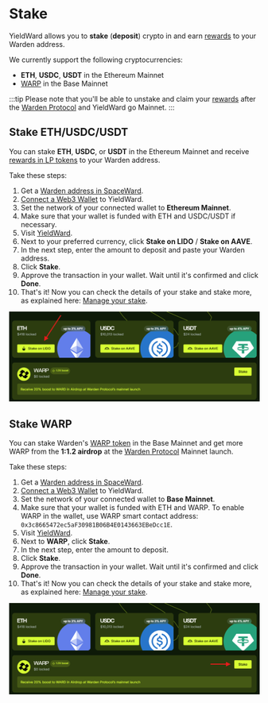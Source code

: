 ﻿---
sidebar_position: 3
---

# Stake

YieldWard allows you to **stake** (**deposit**) crypto in and earn [rewards](rewards) to your Warden address.

We currently support the following cryptocurrencies:

- **ETH**, **USDC**, **USDT** in the Ethereum Mainnet
- [WARP](https://docs.wardenprotocol.org/tokens/warp-token/warp) in the Base Mainnet

:::tip 
Please note that you'll be able to unstake and claim your [rewards](rewards) after the [Warden Protocol](https://wardenprotocol.org) and YieldWard go Mainnet. 
:::

## Stake ETH/USDC/USDT

You can stake **ETH**, **USDC**, or **USDT** in the Ethereum Mainnet and receive [rewards in LP tokens](rewards) to your Warden address.

Take these steps:

1. Get a [Warden address in SpaceWard](https://help.wardenprotocol.org/spaceward/connect-your-wallet).
2. [Connect a Web3 Wallet](connect-your-wallet) to YieldWard.
3. Set the network of your connected wallet to **Ethereum Mainnet**.
4. Make sure that your wallet is funded with ETH and USDC/USDT if necessary.
5. Visit [YieldWard](https://yieldward.com).
6. Next to your preferred currency, click **Stake on LIDO** / **Stake on AAVE**.
7. In the next step, enter the amount to deposit and paste your Warden address.
8. Click **Stake**.
9. Approve the transaction in your wallet. Wait until it's confirmed and click **Done**.
10. That's it! Now you can check the details of your stake and stake more, as explained here: [Manage your stake](manage-your-stake).

![Select the currency to stake in YieldWard](../static/img/stake-01.png)

## Stake WARP

You can stake Warden's [WARP token](https://docs.wardenprotocol.org/tokens/warp-token/warp) in the Base Mainnet and get more WARP from the **1:1.2 airdrop** at the [Warden Protocol](https://wardenprotocol.org) Mainnet launch.

Take these steps:

1. Get a [Warden address in SpaceWard](https://help.wardenprotocol.org/spaceward/connect-your-wallet).
2. [Connect a Web3 Wallet](connect-your-wallet) to YieldWard.
3. Set the network of your connected wallet to **Base Mainnet**.
4. Make sure that your wallet is funded with ETH and WARP. To enable WARP in the wallet, use WARP smart contact address: `0x3c8665472ec5aF30981B06B4E0143663EBeDcc1E`.
5. Visit [YieldWard](https://yieldward.com).
6. Next to **WARP**, click **Stake**.
7. In the next step, enter the amount to deposit.
8. Click **Stake**.
9. Approve the transaction in your wallet. Wait until it's confirmed and click **Done**.
10. That's it! Now you can check the details of your stake and stake more, as explained here: [Manage your stake](manage-your-stake).

![Stake WARP in YieldWard](../static/img/stake-02.png)